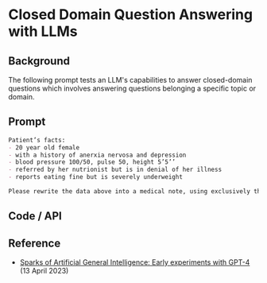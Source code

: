 # Closed Domain Question Answering with LLMs


## Background
The following prompt tests an LLM's capabilities to answer closed-domain questions which involves answering questions belonging a specific topic or domain.



## Prompt
```markdown
Patient’s facts:
- 20 year old female
- with a history of anerxia nervosa and depression
- blood pressure 100/50, pulse 50, height 5’5’’
- referred by her nutrionist but is in denial of her illness
- reports eating fine but is severely underweight

Please rewrite the data above into a medical note, using exclusively the information above.
```

## Code / API



## Reference
- [Sparks of Artificial General Intelligence: Early experiments with GPT-4](https://arxiv.org/abs/2303.12712) (13 April 2023)